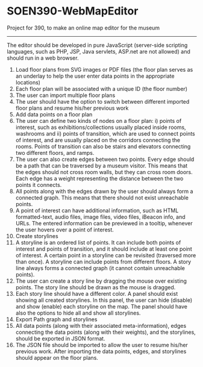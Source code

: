 # SOEN390-WebMapEditor
Project for 390, to make an online map editor for the museum


----------


The editor should be developed in pure JavaScript (server-side scripting languages, such as PHP, JSP, Java servlets, ASP.net are not allowed) and should run in a web browser.

1.	Load floor plans from SVG images or PDF files (the floor plan serves as an underlay to help the user enter data points in the appropriate locations)
  1.  Each floor plan will be associated with a unique ID (the floor number)
  2.  The user can import multiple floor plans
  3.  The user should have the option to switch between different imported floor plans and resume his/her previous work
2.	Add data points on a floor plan
  1.	The user can define two kinds of nodes on a floor plan: i) points of interest, such as exhibitions/collections usually placed inside rooms, washrooms and ii) points of transition, which are used to connect points of interest, and are usually placed on the corridors connecting the rooms. Points of transition can also be stairs and elevators connecting two different floors, and ramps.
  2.	The user can also create edges between two points. Every edge should be a path that can be traversed by a museum visitor. This means that the edges should not cross room walls, but they can cross room doors. Each edge has a weight representing the distance between the two points it connects.
  3.	All points along with the edges drawn by the user should always form a connected graph. This means that there should not exist unreachable points.
  4.	A point of interest can have additional information, such as HTML formatted-text, audio files, image files, video files, iBeacon info, and URLs. The entered information can be previewed in a tooltip, whenever the user hovers over a point of interest.
3.	Create storylines
  1.	A storyline is an ordered list of points. It can include both points of interest and points of transition, and it should include at least one point of interest. A certain point in a storyline can be revisited (traversed more than once). A storyline can include points from different floors. A story line always forms a connected graph (it cannot contain unreachable points).
  2.	The user can create a story line by dragging the mouse over existing points. The story line should be drawn as the mouse is dragged.
  3.	Each story line should have a different color. A panel should exist showing all created storylines. In this panel, the user can hide (disable) and show (enable) each storyline on the map. The panel should have also the options to hide all and show all storylines.
4.	Export Path graph and storylines
  1.	All data points (along with their associated meta-information), edges connecting the data points (along with their weights), and the storylines, should be exported in JSON format.
  2.	The JSON file should be imported to allow the user to resume his/her previous work. After importing the data points, edges, and storylines should appear on the floor plans.